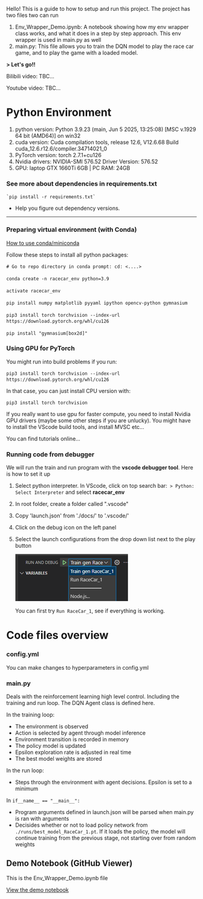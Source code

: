 Hello! This is a guide to how to setup and run this project. The project has two files two can run

1. Env_Wrapper_Demo.ipynb: A notebook showing how my env wrapper class works, and what it does in a step by step approach. This env wrapper is used in main.py as well
2. main.py: This file allows you to train the DQN model to play the race car game, and to play the game with a loaded model.

**> Let's go!!**

Bilibili video: TBC...

Youtube video: TBC...

# Python Environment

1. python version: Python 3.9.23 (main, Jun  5 2025, 13:25:08) [MSC v.1929 64 bit (AMD64)] on win32
2. cuda version: Cuda compilation tools, release 12.6, V12.6.68
   Build cuda_12.6.r12.6/compiler.34714021_0
3. PyTorch version: torch    2.7.1+cu126
4. Nvidia drivers: NVIDIA-SMI 576.52  Driver Version: 576.52
5. GPU: laptop GTX 1660Ti 6GB 	| 	PC RAM: 24GB

### See more about dependencies in requirements.txt

    `pip install -r requirements.txt`

* Help you figure out dependency versions.

---

### Preparing virtual environment (with Conda)

[How to use conda/miniconda](https://www.youtube.com/watch?v=hDGSZMLS5F4)

Follow these steps to install all python packages:

```
# Go to repo directory in conda prompt: cd: <....>

conda create -n racecar_env python=3.9

activate racecar_env

pip install numpy matplotlib pyyaml ipython opencv-python gymnasium

pip3 install torch torchvision --index-url https://download.pytorch.org/whl/cu126

pip install "gymnasium[box2d]"
```

### Using GPU for PyTorch

You might run into build problems if you run:

```
pip3 install torch torchvision --index-url https://download.pytorch.org/whl/cu126
```

In that case, you can just install CPU version with:

```
pip3 install torch torchvision
```

If you really want to use gpu for faster compute, you need to install Nvidia GPU drivers (maybe some other steps if you are unlucky). You might have to install the VScode build tools, and install MVSC etc...

You can find tutorials online...

### Running code from debugger

We will run the train and run program with the **vscode debugger tool**. Here is how to set it up

1. Select python interpreter. In VScode, click on top search bar:` > Python: Select Interpreter` and select **racecar_env**
2. In root folder, create a folder called ".vscode"
3. Copy 'launch.json' from './docs/' to '.vscode/'
4. Click on the debug icon on the left panel
5. Select the launch configurations from the drop down list next to the play button

   ![img](docs/1753945875396.png "launch selection")

   You can first try `Run RaceCar_1`, see if everything is working.

# Code files overview

### config.yml

You can make changes to hyperparameters in config.yml

### main.py

Deals with the reinforcement learning high level control. Including the training and run loop. The DQN Agent class is defined here. 

In the training loop:

* The environment is observed
* Action is selected by agent through model inference
* Environment transition is recorded in memory
* The policy model is updated
* Epsilon exploration rate is adjusted in real time
* The best model weights are stored

In the run loop:

- Steps through the environment with agent decisions. Epsilon is set to a minimum

In    `if__name__ == "__main__":`

* Program arguments defined in launch.json will be parsed when main.py is ran with arguments
* Decisides whether or not to load policy network from `./runs/best_model_RaceCar_1.pt`. If it loads the policy, the model will continue training from the previous stage, not starting over from random weights

## Demo Notebook (GitHub Viewer)

This is the Env_Wrapper_Demo.ipynb file

[View the demo notebook](./Env_Wrapper_Demo.ipynb)
